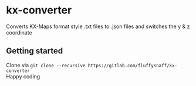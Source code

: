 # kx-converter
Converts KX-Maps format style .txt files to .json files and switches the y & z coordinate 


## Getting started

Clone via `git clone --recursive https://gitlab.com/fluffysnaff/kx-converter`  
Happy coding
